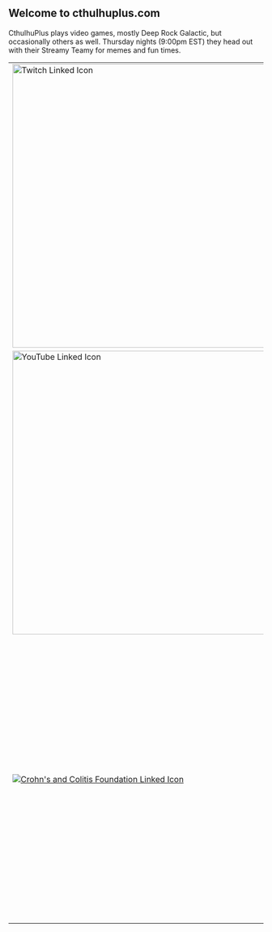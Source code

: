 ## Welcome to cthulhuplus.com

CthulhuPlus plays video games, mostly Deep Rock Galactic, but occasionally others as well. Thursday nights (9:00pm EST) they head out with their Streamy Teamy for memes and fun times.

<table>
  <tr>
    <td><a href="https://twitch.tv/cthulhuplus"><img alt="Twitch Linked Icon" src="https://image.flaticon.com/icons/png/512/356/356001.png" width="560"></a></td>
    <td><div id="twitch-embed"></div><script src="https://player.twitch.tv/js/embed/v1.js"></script><script type="text/javascript">  new Twitch.Player("twitch-embed", {    width: 560,    height: 315,    channel: "cthulhuplus"  });</script></td>
  </tr>
  <tr>
    <td><a href="https://youtube.com/cthulhuplus"><img alt="YouTube Linked Icon" src="https://image.flaticon.com/icons/png/512/187/187209.png" width="560"</a></td>
    <td><iframe width="560" height="315" src="https://www.youtube.com/embed/pu6Cdz1FeNQ" title="YouTube video player" frameborder="0" allow="accelerometer; clipboard-write; encrypted-media; gyroscope; picture-in-picture" allowfullscreen></iframe></td>
  </tr>
  <tr>
    <td><a href="https://www.crohnscolitisfoundation.org/"><img alt="Crohn's and Colitis Foundation Linked Icon" src="https://receptrx.com/wp-content/uploads/2019/02/crohns_colitis_foundation_logo.png"></a></td>
    <td><a href="https://donate.tiltify.com/crohns-and-colitis-foundation"><img alt="Donate to the Crohn's and Colitis Foundation" src="https://www.nfcr.org/wp-content/uploads/2020/12/Tiltify-Logo-for-download.png" width="560"</a></td>
  </tr>
</table>

